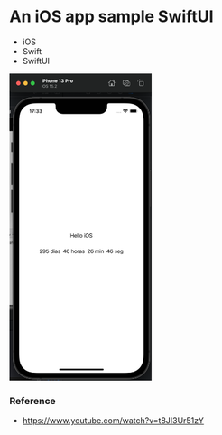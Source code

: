 # An iOS app sample SwiftUI

* iOS
* Swift
* SwiftUI

<img src="screen.png" width="50%" />

### Reference
* https://www.youtube.com/watch?v=t8JI3Ur51zY